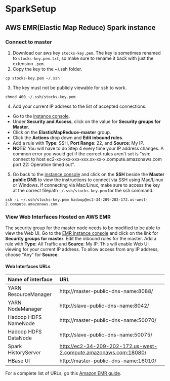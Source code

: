 # SparkSetup
## AWS EMR(Elastic Map Reduce) Spark instance
### Connect to master
1. Download our aws key `stocks-key.pem`. The key is sometimes renamed to `stocks-key.pem.txt`, so make sure to rename it back with just the extension `.pem`.
2. Copy the key to the ~/.ssh folder.
```
cp stocks-key.pem ~/.ssh
```
3. The key must not be publicly viewable for ssh to work.
```
chmod 400 ~/.ssh/stocks-key.pem
```
4. Add your current IP address to the list of accepted connections.
  * Go to the [instance console](https://us-west-2.console.aws.amazon.com/elasticmapreduce/home?region=us-west-2#cluster-details:j-DSGOARB26PVS).
  * Under **Security and Access**, click on the value for **Security groups for Master**.
  * Click on the **ElasticMapReduce-master** group.
  * Click the **Actions** drop down and **Edit inbound rules**.
  * Add a rule with **Type**: SSH, **Port Range**: 22, and **Source**: My IP.
  * **NOTE:** You will have to do Step 4 every time your IP address changes. A common error you would get if the correct rules aren't set is "ssh: connect to host ec2-xx-xxx-xxx-xxx.xx-xx-x.compute.amazonaws.com port 22: Operation timed out".
5. Go back to the [instance console](https://us-west-2.console.aws.amazon.com/elasticmapreduce/home?region=us-west-2#cluster-details:j-DSGOARB26PVS) and click on the **SSH** beside the **Master public DNS** to view the instructions to connect via SSH using Mac/Linux or Windows. If connecting via Mac/Linux, make sure to access the key at the correct filepath `~/.ssh/stocks-key.pem` for the ssh command.
```
ssh -i ~/.ssh/stocks-key.pem hadoop@ec2-34-209-202-172.us-west-2.compute.amazonaws.com
```
### View Web Interfaces Hosted on AWS EMR
The security group for the master node needs to be modified to be able to view the Web UI. Go to the [EMR instance console](https://us-west-2.console.aws.amazon.com/elasticmapreduce/home?region=us-west-2#cluster-details:j-DSGOARB26PVS) and click on the link for **Security groups for master**. Edit the inbound rules for the master. Add a rule with **Type**: All Traffic and **Source**: My IP. This will enable Web UI viewing for your current IP address. To allow access from any IP address, choose "Any" for **Source**.
#### Web Interfaces URLs
|Name of interface  |URL                                                                  |
|:----------------  |:------------------------------------------------------------------- |
|YARN ResourceManager | http://master-public-dns-name:8088/                               |
|YARN NodeManager     | http://slave-public-dns-name:8042/                                |
|Hadoop HDFS NameNode	| http://master-public-dns-name:50070/                              |
|Hadoop HDFS DataNode	| http://slave-public-dns-name:50075/                               |
|Spark HistoryServer  | http://ec2-34-209-202-172.us-west-2.compute.amazonaws.com:18080/  |
|HBase UI             | http://master-public-dns-name:16010/                              |

For a complete list of URLs, go this [Amazon EMR guide](http://docs.aws.amazon.com//emr/latest/ManagementGuide/emr-web-interfaces.html).
